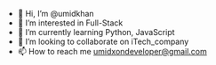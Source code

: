 - 👋 Hi, I’m @umidkhan
- 👀 I’m interested in Full-Stack
- 🌱 I’m currently learning Python, JavaScript 
- 💞️ I’m looking to collaborate on iTech_company
- 📫 How to reach me umidxondeveloper@gmail.com

<!---
umidkhan/umidkhan is a ✨ special ✨ repository because its `README.md` (this file) appears on your GitHub profile.
You can click the Preview link to take a look at your changes.
--->
